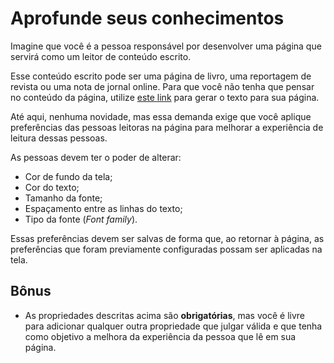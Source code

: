 # Aprofunde seus conhecimentos

Imagine que você é a pessoa responsável por desenvolver uma página que servirá como um leitor de conteúdo escrito.

Esse conteúdo escrito pode ser uma página de livro, uma reportagem de revista ou uma nota de jornal online. Para que você não tenha que pensar no conteúdo da página, utilize [este link](https://www.lipsum.com/) para gerar o texto para sua página.

Até aqui, nenhuma novidade, mas essa demanda exige que você aplique preferências das pessoas leitoras na página para melhorar a experiência de leitura dessas pessoas.

As pessoas devem ter o poder de alterar:

*   Cor de fundo da tela;
*   Cor do texto;
*   Tamanho da fonte;
*   Espaçamento entre as linhas do texto;
*   Tipo da fonte (_Font family_).

Essas preferências devem ser salvas de forma que, ao retornar à página, as preferências que foram previamente configuradas possam ser aplicadas na tela.

## Bônus

*   As propriedades descritas acima são **obrigatórias**, mas você é livre para adicionar qualquer outra propriedade que julgar válida e que tenha como objetivo a melhora da experiência da pessoa que lê em sua página.